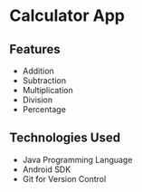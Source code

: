 # Calculator App

## Features 
- Addition
- Subtraction
- Multiplication
- Division
- Percentage

## Technologies Used

- Java Programming Language
- Android SDK 
- Git for Version Control
